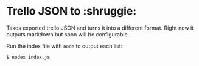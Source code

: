 Trello JSON to :shruggie:
===
Takes exported trello JSON and turns it into a different format. Right now it outputs markdown but soon will be configurable.

Run the index file with `node` to output each list:

```bash
$ nodex index.js
```

